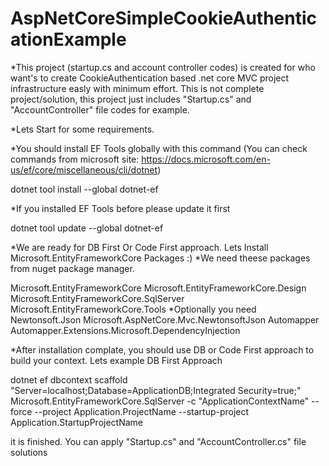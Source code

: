 # AspNetCoreSimpleCookieAuthenticationExample
*This project (startup.cs and account controller codes) is created for who want's to create CookieAuthentication based .net core MVC project infrastructure easly  with minimum effort. This is not complete project/solution, this project just includes "Startup.cs" and "AccountController" file codes for example.



*Lets Start for some requirements.

*You should install EF Tools globally with this command (You can check commands from microsoft site: https://docs.microsoft.com/en-us/ef/core/miscellaneous/cli/dotnet)

dotnet tool install --global dotnet-ef

*If you installed EF Tools before please update it first

dotnet tool update --global dotnet-ef 

*We are ready for DB First Or Code First approach. Lets Install Microsoft.EntityFrameworkCore Packages :)
*We need theese packages from nuget package manager.

Microsoft.EntityFrameworkCore
Microsoft.EntityFrameworkCore.Design
Microsoft.EntityFrameworkCore.SqlServer
Microsoft.EntityFrameworkCore.Tools
*Optionally you need
Newtonsoft.Json
Microsoft.AspNetCore.Mvc.NewtonsoftJson
Automapper
Automapper.Extensions.Microsoft.DependencyInjection

*After installation complate, you should use DB or Code First approach to build your context. Lets example DB First Approach

dotnet ef dbcontext scaffold "Server=localhost;Database=ApplicationDB;Integrated Security=true;" Microsoft.EntityFrameworkCore.SqlServer -c "ApplicationContextName" --force --project Application.ProjectName --startup-project Application.StartupProjectName


it is finished. You can apply "Startup.cs" and "AccountController.cs" file solutions
